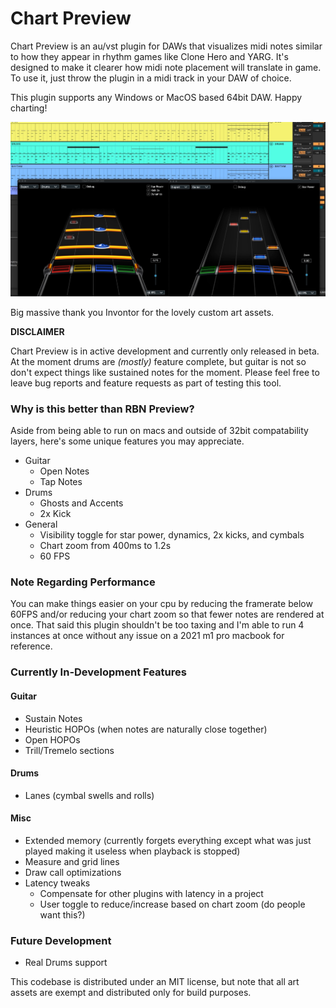 # Chart Preview
Chart Preview is an au/vst plugin for DAWs that visualizes midi notes similar to how they appear in rhythm games like Clone Hero and YARG. It's designed to make it clearer how midi note placement will translate in game. To use it, just throw the plugin in a midi track in your DAW of choice.

This plugin supports any Windows or MacOS based 64bit DAW. Happy charting!

![Preview Image](preview.jpg)

Big massive thank you Invontor for the lovely custom art assets.

**DISCLAIMER**

Chart Preview is in active development and currently only released in beta. At the moment drums are *(mostly)* feature complete, but guitar is not so don't expect things like sustained notes for the moment. Please feel free to leave bug reports and feature requests as part of testing this tool.

### Why is this better than RBN Preview?
Aside from being able to run on macs and outside of 32bit compatability layers, here's some unique features you may appreciate.
* Guitar
  * Open Notes
  * Tap Notes
* Drums
  * Ghosts and Accents
  * 2x Kick
* General
  * Visibility toggle for star power, dynamics, 2x kicks, and cymbals
  * Chart zoom from 400ms to 1.2s
  * 60 FPS

### Note Regarding Performance
You can make things easier on your cpu by reducing the framerate below 60FPS and/or reducing your chart zoom so that fewer notes are rendered at once. That said this plugin shouldn't be too taxing and I'm able to run 4 instances at once without any issue on a 2021 m1 pro macbook for reference.


### Currently In-Development Features
#### Guitar
* Sustain Notes
* Heuristic HOPOs (when notes are naturally close together)
* Open HOPOs
* Trill/Tremelo sections
#### Drums
* Lanes (cymbal swells and rolls)
#### Misc
* Extended memory (currently forgets everything except what was just played making it useless when playback is stopped)
* Measure and grid lines
* Draw call optimizations
* Latency tweaks
  * Compensate for other plugins with latency in a project
  * User toggle to reduce/increase based on chart zoom (do people want this?)

### Future Development
* Real Drums support

This codebase is distributed under an MIT license, but note that all art assets are exempt and distributed only for build purposes.